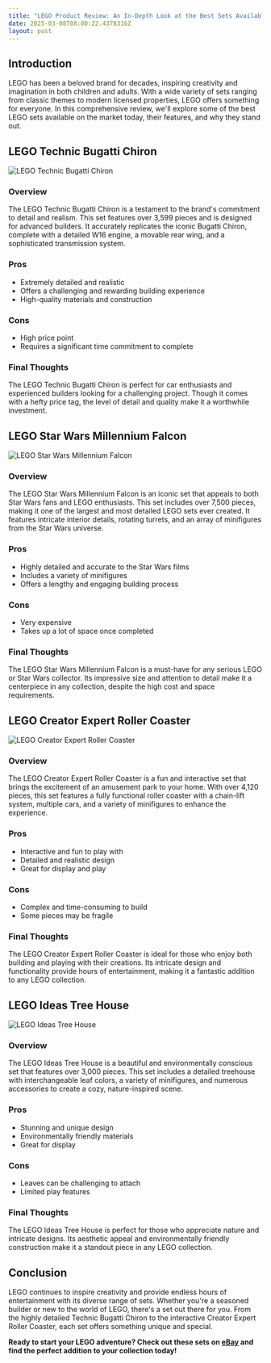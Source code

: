 ```yaml
---
title: "LEGO Product Review: An In-Depth Look at the Best Sets Available"
date: 2025-03-08T08:00:22.4378316Z
layout: post
---
```


## Introduction

LEGO has been a beloved brand for decades, inspiring creativity and imagination in both children and adults. With a wide variety of sets ranging from classic themes to modern licensed properties, LEGO offers something for everyone. In this comprehensive review, we'll explore some of the best LEGO sets available on the market today, their features, and why they stand out.

## LEGO Technic Bugatti Chiron

![LEGO Technic Bugatti Chiron](https://www.lego.com/cdn/cs/set/assets/blt6ca5ed5ff37d8f2d/42083_alt1.jpg) 

### Overview

The LEGO Technic Bugatti Chiron is a testament to the brand's commitment to detail and realism. This set features over 3,599 pieces and is designed for advanced builders. It accurately replicates the iconic Bugatti Chiron, complete with a detailed W16 engine, a movable rear wing, and a sophisticated transmission system.

### Pros

- Extremely detailed and realistic
- Offers a challenging and rewarding building experience
- High-quality materials and construction

### Cons

- High price point
- Requires a significant time commitment to complete

### Final Thoughts

The LEGO Technic Bugatti Chiron is perfect for car enthusiasts and experienced builders looking for a challenging project. Though it comes with a hefty price tag, the level of detail and quality make it a worthwhile investment.

## LEGO Star Wars Millennium Falcon

![LEGO Star Wars Millennium Falcon](https://www.lego.com/cdn/cs/set/assets/blte5be7a7b4c6763a6/75192_alt1.jpg)

### Overview

The LEGO Star Wars Millennium Falcon is an iconic set that appeals to both Star Wars fans and LEGO enthusiasts. This set includes over 7,500 pieces, making it one of the largest and most detailed LEGO sets ever created. It features intricate interior details, rotating turrets, and an array of minifigures from the Star Wars universe.

### Pros

- Highly detailed and accurate to the Star Wars films
- Includes a variety of minifigures
- Offers a lengthy and engaging building process

### Cons

- Very expensive
- Takes up a lot of space once completed

### Final Thoughts

The LEGO Star Wars Millennium Falcon is a must-have for any serious LEGO or Star Wars collector. Its impressive size and attention to detail make it a centerpiece in any collection, despite the high cost and space requirements.

## LEGO Creator Expert Roller Coaster

![LEGO Creator Expert Roller Coaster](https://www.lego.com/cdn/cs/set/assets/blt6b3f4a1e6d5b4c5a/10261_alt1.jpg)

### Overview

The LEGO Creator Expert Roller Coaster is a fun and interactive set that brings the excitement of an amusement park to your home. With over 4,120 pieces, this set features a fully functional roller coaster with a chain-lift system, multiple cars, and a variety of minifigures to enhance the experience.

### Pros

- Interactive and fun to play with
- Detailed and realistic design
- Great for display and play

### Cons

- Complex and time-consuming to build
- Some pieces may be fragile

### Final Thoughts

The LEGO Creator Expert Roller Coaster is ideal for those who enjoy both building and playing with their creations. Its intricate design and functionality provide hours of entertainment, making it a fantastic addition to any LEGO collection.

## LEGO Ideas Tree House

![LEGO Ideas Tree House](https://www.lego.com/cdn/cs/set/assets/bltbcf4b6f1e5c0874e/21318_alt1.jpg)

### Overview

The LEGO Ideas Tree House is a beautiful and environmentally conscious set that features over 3,000 pieces. This set includes a detailed treehouse with interchangeable leaf colors, a variety of minifigures, and numerous accessories to create a cozy, nature-inspired scene.

### Pros

- Stunning and unique design
- Environmentally friendly materials
- Great for display

### Cons

- Leaves can be challenging to attach
- Limited play features

### Final Thoughts

The LEGO Ideas Tree House is perfect for those who appreciate nature and intricate designs. Its aesthetic appeal and environmentally friendly construction make it a standout piece in any LEGO collection.

## Conclusion

LEGO continues to inspire creativity and provide endless hours of entertainment with its diverse range of sets. Whether you're a seasoned builder or new to the world of LEGO, there's a set out there for you. From the highly detailed Technic Bugatti Chiron to the interactive Creator Expert Roller Coaster, each set offers something unique and special.

**Ready to start your LEGO adventure? Check out these sets on [eBay](https://www.ebay.com) and find the perfect addition to your collection today!**
